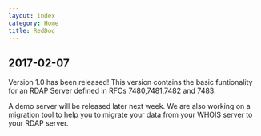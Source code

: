 ```yaml
---
layout: index
category: Home
title: RedDog
---
```


## 2017-02-07

Version 1.0 has been released! This version contains the basic funtionality for an RDAP Server defined in RFCs 7480,7481,7482 and 7483.

A demo server will be released later next week. We are also working on a migration tool to help you to migrate your data from your WHOIS server to your RDAP server.




